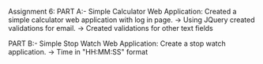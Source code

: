Assignment 6: 
PART A:-
Simple Calculator Web Application: Created a simple calculator web application with log in page. 
-> Using JQuery created validations for email. 
-> Created validations for other text fields 

PART B:-
Simple Stop Watch Web Application: Create a stop watch application. 
-> Time in "HH:MM:SS" format
